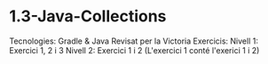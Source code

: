 # 1.3-Java-Collections

Tecnologies: Gradle & Java
Revisat per la Victoria
Exercicis:
Nivell 1: Exercici 1, 2 i 3
Nivell 2: Exercici 1 i 2 (L'exercici 1 conté l'exerici 1 i 2)
